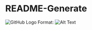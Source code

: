 # README-Generate
![GitHub Logo](C:\Users\Karmjeet\code\README-Generate\Image.png)
Format: ![Alt Text](C:\Users\Karmjeet\code\README-Generate\Image.png)